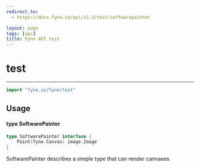 ```yaml
---
redirect_to:
  - https://docs.fyne.io/api/v1.3/test/softwarepainter

layout: page
tags: [api]
title: Fyne API test
---
```



# test
---
```go
import "fyne.io/fyne/test"
```

## Usage

#### type SoftwarePainter

```go
type SoftwarePainter interface {
	Paint(fyne.Canvas) image.Image
}
```

SoftwarePainter describes a simple type that can render canvases
